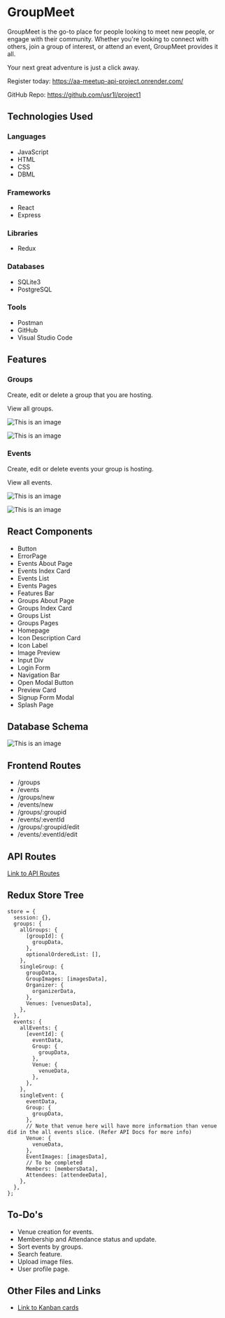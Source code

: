 # GroupMeet
GroupMeet is the go-to place for people looking to meet new people, or engage with their community. Whether you're looking to connect with others, join a group of interest, or attend an event, GroupMeet provides it all.

Your next great adventure is just a click away.

Register today: https://aa-meetup-api-project.onrender.com/

GitHub Repo: https://github.com/usr1l/project1

## Technologies Used

### Languages

- JavaScript
- HTML
- CSS
- DBML

### Frameworks
- React
- Express

### Libraries
- Redux

### Databases
- SQLite3
- PostgreSQL

### Tools
- Postman
- GitHub
- Visual Studio Code


## Features
### Groups
Create, edit or delete a group that you are hosting.

View all groups.

![This is an image](../../README/assets/groups1.png)

![This is an image](../../README/assets/groups2.png)
### Events
Create, edit or delete events your group is hosting.

View all events.

![This is an image](../../README/assets/events1.png)

![This is an image](../../README/assets/events2.png)
## React Components

- Button
- ErrorPage
- Events About Page
- Events Index Card
- Events List
- Events Pages
- Features Bar
- Groups About Page
- Groups Index Card
- Groups List
- Groups Pages
- Homepage
- Icon Description Card
- Icon Label
- Image Preview
- Input Div
- Login Form
- Navigation Bar
- Open Modal Button
- Preview Card
- Signup Form Modal
- Splash Page

## Database Schema

![This is an image](../../README/assets/meetup_dbdiagram.png)

## Frontend Routes

- /groups
- /events
- /groups/new
- /events/new
- /groups/:groupid
- /events/:eventId
- /groups/:groupid/edit
- /events/:eventId/edit

## API Routes

[Link to API Routes](../../README/assets/API-docs-Meetup.md)

## Redux Store Tree
```
store = {
  session: {},
  groups: {
    allGroups: {
      [groupId]: {
        groupData,
      },
      optionalOrderedList: [],
    },
    singleGroup: {
      groupData,
      GroupImages: [imagesData],
      Organizer: {
        organizerData,
      },
      Venues: [venuesData],
    },
  },
  events: {
    allEvents: {
      [eventId]: {
        eventData,
        Group: {
          groupData,
        },
        Venue: {
          venueData,
        },
      },
    },
    singleEvent: {
      eventData,
      Group: {
        groupData,
      },
      // Note that venue here will have more information than venue did in the all events slice. (Refer API Docs for more info)
      Venue: {
        venueData,
      },
      EventImages: [imagesData],
      // To be completed
      Members: [membersData],
      Attendees: [attendeeData],
    },
  },
};

```

## To-Do's
- Venue creation for events.
- Membership and Attendance status and update.
- Sort events by groups.
- Search feature.
- Upload image files.
- User profile page.


## Other Files and Links
- [Link to Kanban cards](../../README/assets/Kanban-cards-Meetup.md)
